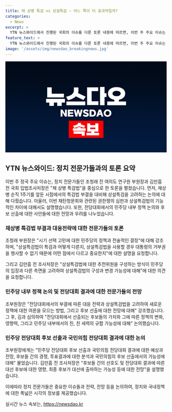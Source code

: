 ```yaml
---
title: 채 상병 특검 vs 상설특검 – 어느 쪽이 더 효과적일까?
categories:
  - News
excerpt: >
  YTN 뉴스와이드에서 진행된 국회의 이슈를 다룬 토론 내용에 따르면, 이번 주 주요 이슈는 대통령의 채 상병 특검법 거부와 관련된 장외 집회와, 이로 인한 국내 정치 상황을 요약할 수 있습니다.  국민의힘이 생떼라는 비판을 받으면서 민주당에서는 특검법 부결을 대비해 상설특검을 고려하고 있는 상황입니다. 주요 이슈 중 하나는 국회의 경찰청에서 불송치 결정을 한 것과 관련된 사안이며, 이로 인해 민주당 측에서는 불신이 높고 야당은 새로운 동력을 얻게 되었다는 것이 핵심 내용입니다.   정치 상황 외에도 군사법원이 임성근 전 사단장의 통화 내역 조회를 허가하는 등, 국내 정치에 관련된 설명과 논란이 다루어졌으며, 여야가 탄핵 청문회와 대통령 탄핵안 관련해서도 의견을 충돌시키고 있습니다.   또한, 국민의힘과 민주당의 전당대회 관련 의혹, 후보들의 입장에 대한 토론과 전망이 소개되었으며, 각 후보들의 선거 결과 예상과 관련해 토론이 진행되고 있었습니다.   갈등이 얽힌 정치 상황과 후보들의 입장 차이, 그리고 국내 정치를 둘러싼 다양한 논쟁으로 요약될 수 있습니다.
feature_text: >
  YTN 뉴스와이드에서 진행된 국회의 이슈를 다룬 토론 내용에 따르면, 이번 주 주요 이슈는 대통령의 채 상병 특검법 거부와 관련된 장외 집회와, 이로 인한 국내 정치 상황을 요약할 수 있습니다.  국민의힘이 생떼라는 비판을 받으면서 민주당에서는 특검법 부결을 대비해 상설특검을 고려하고 있는 상황입니다. 주요 이슈 중 하나는 국회의 경찰청에서 불송치 결정을 한 것과 관련된 사안이며, 이로 인해 민주당 측에서는 불신이 높고 야당은 새로운 동력을 얻게 되었다는 것이 핵심 내용입니다.   정치 상황 외에도 군사법원이 임성근 전 사단장의 통화 내역 조회를 허가하는 등, 국내 정치에 관련된 설명과 논란이 다루어졌으며, 여야가 탄핵 청문회와 대통령 탄핵안 관련해서도 의견을 충돌시키고 있습니다.   또한, 국민의힘과 민주당의 전당대회 관련 의혹, 후보들의 입장에 대한 토론과 전망이 소개되었으며, 각 후보들의 선거 결과 예상과 관련해 토론이 진행되고 있었습니다.   갈등이 얽힌 정치 상황과 후보들의 입장 차이, 그리고 국내 정치를 둘러싼 다양한 논쟁으로 요약될 수 있습니다.
image: '/assets/img/newsdao_breakingnews.jpg'
---
```


<p><img src="/assets/img/newsdao_breakingnews.jpg" alt="firstkoreanews 속보" /></p>

<h2>YTN 뉴스와이드: 정치 전문가들과의 토론 요약</h2>

<p>이번 주 정국 주요 이슈는, 정치 전문가들인 조청래 전 여의도 연구원 부원장과 김만흠 전 국회 입법조사처장은 "채 상병 특검법"을 중심으로 한 토론을 펼쳤습니다. 먼저, 채상병 순직 1주기를 앞둔 시점에서의 특검법 부결을 대비해 상설특검을 고려하는 논의에 대해 다뤘습니다. 아울러, 이번 채탄청문회와 관련된 권한쟁의 심판과 상설특검법의 기능적인 차이에 대해서도 설명했습니다. 또한, 전당대회에서의 민주당 내부 정책 논의와 후보 선출에 대한 사안들에 대한 전망과 우려를 나누었습니다. </p>

<h3>채상병 특검법 부결과 대응전략에 대한 전문가들의 토론</h3>

<p>조청래 부원장은 "시기 선택 고민에 대한 민주당의 정책과 전술적인 결정"에 대해 강조하며, "상설특검법이 특검과 어떻게 다른지, 상설특검법을 사용할 경우 대통령의 거부권을 행사할 수 없기 때문에 어떤 점에서 다르고 중요한지"에 대한 설명을 요청합니다.  </p>

<p>그리고 김만흠 전 조사처장은 "상설특검법에 대한 추천위원을 구성하는 방식이 민주당의 입장과 다른 측면을 고려하여 상설특검법의 구성과 변경 가능성에 대해"에 대한 의견을 요청합니다.</p>

<h3>민주당 내부 정책 논의 및 전당대회 결과에 대한 전문가들의 전망</h3>

<p>조부원장은 "전당대회에서의 부결에 따른 대응 전략과 상설특검법을 고려하여 새로운 정책에 대한 여론을 모으는 방법, 그리고 후보 선출에 대한 전망에 대해" 강조했습니다. 그 후, 김과 심의하여 "전당대회에서 선출되는 후보들의 가치와 그에 따른 정책의 변화, 영향력, 그리고 민주당 내부에서의 친, 친 세력의 규합 가능성에 대해" 논의했습니다.</p>

<h3>민주당 전당대회 후보 선출과 국민의힘 전당대회 결과에 대한 논의</h3>

<p>조부원장에게는 "민주당 전당대회 후보 선출과 국민의힘 전당대회 결과에 대한 예상과 전망, 후보들 간의 경쟁, 투표결과에 대한 분석과 국민의힘의 후보 선출에서의 가능성에 대해" 물었습니다. 김만흠 전 조사처장은 "후보들 간의 선호도 및 전당대회 결과에 따른 대선 후보에 대한 영향, 최종 후보가 대선에 출마하는 가능성 등에 대한 전망"을 설명했습니다. </p>

<p>이에따라 정치 전문가들은 중요한 이슈들과 전략, 전망 등을 논의하여, 정치와 국내정책에 대한 폭넓은 시각의 정보를 제공했습니다.</p>
실시간 뉴스 속보는, <a href="https://newsdao.kr" rel="dofollow">https://newsdao.kr</a>


